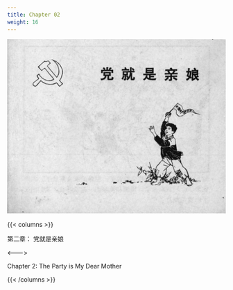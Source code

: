 ```yaml
---
title: Chapter 02
weight: 16
---
```


![leifeng page](./../../images/leifeng/seifert0522_lf_0017_0.jpg)

{{< columns >}}

第二章： 党就是亲娘

<--->

Chapter 2: The Party is My Dear Mother

{{< /columns >}}
